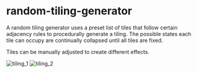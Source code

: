 # random-tiling-generator

A random tiling generator uses a preset list of tiles that follow certain adjacency rules to procedurally generate a tiling. The possible states each tile can occupy are continually collapsed until all tiles are fixed.

Tiles can be manually adjusted to create different effects.

![tiling_1](https://github.com/Varulli/random-tiling-generator/assets/120419874/771433bc-cbcf-414f-8d29-aff5322afb4a)
![tiling_2](https://github.com/Varulli/random-tiling-generator/assets/120419874/663117ec-38fd-454a-95db-0e8e03e41fd4)

